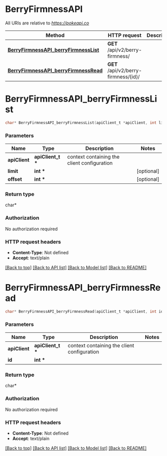 # BerryFirmnessAPI

All URIs are relative to *https://pokeapi.co*

Method | HTTP request | Description
------------- | ------------- | -------------
[**BerryFirmnessAPI_berryFirmnessList**](BerryFirmnessAPI.md#BerryFirmnessAPI_berryFirmnessList) | **GET** /api/v2/berry-firmness/ | 
[**BerryFirmnessAPI_berryFirmnessRead**](BerryFirmnessAPI.md#BerryFirmnessAPI_berryFirmnessRead) | **GET** /api/v2/berry-firmness/{id}/ | 


# **BerryFirmnessAPI_berryFirmnessList**
```c
char* BerryFirmnessAPI_berryFirmnessList(apiClient_t *apiClient, int limit, int offset);
```

### Parameters
Name | Type | Description  | Notes
------------- | ------------- | ------------- | -------------
**apiClient** | **apiClient_t \*** | context containing the client configuration |
**limit** | **int \*** |  | [optional] 
**offset** | **int \*** |  | [optional] 

### Return type

char*



### Authorization

No authorization required

### HTTP request headers

 - **Content-Type**: Not defined
 - **Accept**: text/plain

[[Back to top]](#) [[Back to API list]](../README.md#documentation-for-api-endpoints) [[Back to Model list]](../README.md#documentation-for-models) [[Back to README]](../README.md)

# **BerryFirmnessAPI_berryFirmnessRead**
```c
char* BerryFirmnessAPI_berryFirmnessRead(apiClient_t *apiClient, int id);
```

### Parameters
Name | Type | Description  | Notes
------------- | ------------- | ------------- | -------------
**apiClient** | **apiClient_t \*** | context containing the client configuration |
**id** | **int \*** |  | 

### Return type

char*



### Authorization

No authorization required

### HTTP request headers

 - **Content-Type**: Not defined
 - **Accept**: text/plain

[[Back to top]](#) [[Back to API list]](../README.md#documentation-for-api-endpoints) [[Back to Model list]](../README.md#documentation-for-models) [[Back to README]](../README.md)

